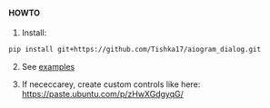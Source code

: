 #### HOWTO

1. Install:

```bash
pip install git+https://github.com/Tishka17/aiogram_dialog.git
```

2. See [examples](example) 

3. If nececcarey, create custom controls like here: https://paste.ubuntu.com/p/zHwXGdgyqG/
